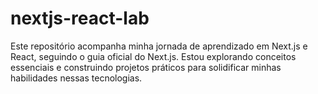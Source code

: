 # nextjs-react-lab
Este repositório acompanha minha jornada de aprendizado em Next.js e React, seguindo o guia oficial do Next.js. Estou explorando conceitos essenciais e construindo projetos práticos para solidificar minhas habilidades nessas tecnologias.

